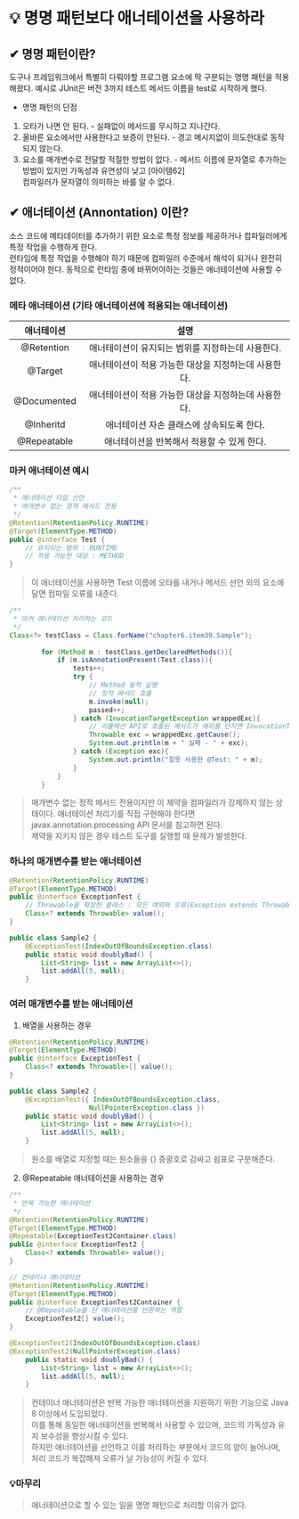 # 💡 명명 패턴보다 애너테이션을 사용하라

## ✔ 명명 패턴이란?
도구나 프레임워크에서 특별히 다뤄야할 프로그램 요소에 딱 구분되는 명명 패턴을 적용해왔다.
예시로 JUnit은 버전 3까지 테스트 메서드 이름을 test로 시작하게 했다.

- 명명 패턴의 단점
1) 오타가 나면 안 된다. - 실패없이 메서드를 무시하고 지나간다.
2) 올바른 요소에서만 사용한다고 보증이 안된다. - 경고 메시지없이 의도한대로 동작되지 않는다.
3) 요소를 매개변수로 전달할 적절한 방법이 없다. - 메서드 이름에 문자열로 추가하는 방법이 있지만 가독성과 유연성이 낮고 [아이템62]  
컴파일러가 문자열이 의미하는 바를 알 수 없다.

## ✔ 애너테이션 (Annontation) 이란?
소스 코드에 메타데이터를 추가하기 위한 요소로 특정 정보를 제공하거나 컴파일러에게 특정 작업을 수행하게 한다.   
런타임에 특정 작업을 수행해야 하기 때문에 컴파일러 수준에서 해석이 되거나 완전히 정적이어야 한다.
동적으로 런타임 중에 바뀌어야하는 것들은 애너테이션에 사용할 수 없다.

### 메타 애너테이션 (기타 애너테이션에 적용되는 애너테이션)
|    애너테이션    |              설명               |
|:-----------:|:-----------------------------:|
| @Retention  |  애너테이션이 유지되는 범위를 지정하는데 사용한다.  |
|   @Target   | 애너테이션이 적용 가능한 대상을 지정하는데 사용한다. |
| @Documented | 애너테이션이 적용 가능한 대상을 지정하는데 사용한다. |
|  @Inheritd  |    애너테이션 자손 클래스에 상속되도록 한다.    |
| @Repeatable |   애너테이션을 반복해서 적용할 수 있게 한다.    |

### 마커 애너테이션 예시
```java
/**
 * 애너테이션 타입 선언
 * 매개변수 없는 정적 메서드 전용
 */
@Retention(RetentionPolicy.RUNTIME)
@Target(ElementType.METHOD)
public @interface Test {
    // 유지되는 범위 : RUNTIME
    // 적용 가능한 대상 : METHOD
}
```
> 이 애너테이션을 사용하면 Test 이름에 오타를 내거나 메서드 선언 외의 요소에 달면 컴파일 오류를 내준다.
```java
/**
 * 마커 애너테이션 처리하는 코드
 */
Class<?> testClass = Class.forName("chapter6.item39.Sample");
        
        for (Method m : testClass.getDeclaredMethods()){
            if (m.isAnnotationPresent(Test.class)){
                tests++;
                try {
                    // Method 동적 실행
                    // 정적 메서드 호출
                    m.invoke(null);
                    passed++;
                } catch (InvocationTargetException wrappedExc){
                    // 리플렉션 API로 호출된 메서드가 예외를 던지면 InvocationTargetException으로 감싼다.
                    Throwable exc = wrappedExc.getCause();
                    System.out.println(m + " 실패 - " + exc);
                } catch (Exception exc){
                    System.out.println("잘못 사용한 @Test: " + m);
                }
            }
        }
```
> 매개변수 없는 정적 메서드 전용이지만 이 제약을 컴파일러가 강제하지 않는 상태이다. 애너테이션 처리기를 직접 구현해야 한다면 javax.annotation.processing API 문서를 참고하면 된다.   
> 제약을 지키지 않은 경우 테스트 도구를 실행할 때 문제가 발생한다.

### 하나의 매개변수를 받는 애너테이션
```java
@Retention(RetentionPolicy.RUNTIME)
@Target(ElementType.METHOD)
public @interface ExceptionTest {
    // Throwable을 확장한 클래스 : 모든 예외와 오류(Exception extends Throwable)를 수용한다.
    Class<? extends Throwable> value();
}
```
```java
public class Sample2 {
    @ExceptionTest(IndexOutOfBoundsException.class) 
    public static void doublyBad() {
        List<String> list = new ArrayList<>();
        list.addAll(5, null);
    }
```

### 여러 매개변수를 받는 애너테이션
1) 배열을 사용하는 경우
```java
@Retention(RetentionPolicy.RUNTIME)
@Target(ElementType.METHOD)
public @interface ExceptionTest {
    Class<? extends Throwable>[] value();
}
```
```java
public class Sample2 {
    @ExceptionTest({ IndexOutOfBoundsException.class,
                    NullPointerException.class })
    public static void doublyBad() {
        List<String> list = new ArrayList<>();
        list.addAll(5, null);
    }
```
> 원소를 배열로 지정할 때는 원소들을 {} 중괄호로 감싸고 쉼표로 구분해준다.

2) @Repeatable 애너테이션을 사용하는 경우
```java
/**
 * 반복 가능한 애너테이션
 */
@Retention(RetentionPolicy.RUNTIME)
@Target(ElementType.METHOD)
@Repeatable(ExceptionTest2Container.class)
public @interface ExceptionTest2 {
    Class<? extends Throwable> value();
}

// 컨테이너 애너테이션
@Retention(RetentionPolicy.RUNTIME)
@Target(ElementType.METHOD)
public @interface ExceptionTest2Container {
    // @Repeatable을 단 애너테이션을 반환하는 역할
    ExceptionTest2[] value();
}
```
```java
@ExceptionTest2(IndexOutOfBoundsException.class)
@ExceptionTest2(NullPointerException.class)
    public static void doublyBad() {
        List<String> list = new ArrayList<>();
        list.addAll(5, null);
    }
```
> 컨테이너 애너테이션은 반복 가능한 애너테이션을 지원하기 위한 기능으로 Java 8 이상에서 도입되었다.   
> 이를 통해 동일한 애너테이션을 반복해서 사용할 수 있으며, 코드의 가독성과 유지 보수성을 향상시킬 수 있다.   
> 하지만 애너테이션을 선언하고 이를 처리하는 부분에서 코드의 양이 늘어나며, 처리 코드가 복잡해져 오류가 날 가능성이 커질 수 있다.

### 💡마무리
>  애너테이션으로 할 수 있는 일을 명명 패턴으로 처리할 이유가 없다.